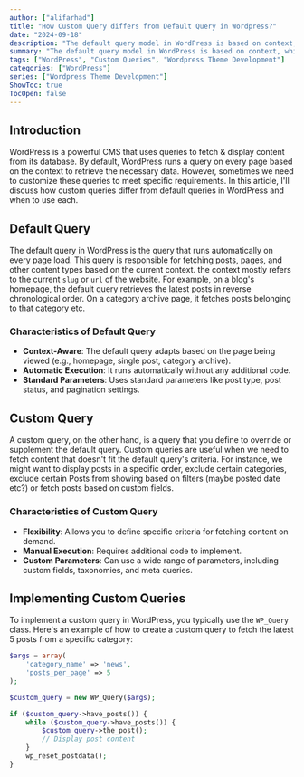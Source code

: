 ```yaml
---
author: ["alifarhad"]
title: "How Custom Query differs from Default Query in Wordpress?"
date: "2024-09-18"
description: "The default query model in WordPress is based on context, while custom queries offer flexibility for specific content needs. Custom queries are essential for advanced content display and tailored user experiences."
summary: "The default query model in WordPress is based on context, while custom queries offer flexibility for specific content needs. Custom queries are essential for advanced content display and tailored user experiences."
tags: ["WordPress", "Custom Queries", "Wordpress Theme Development"]
categories: ["WordPress"]
series: ["Wordpress Theme Development"]
ShowToc: true
TocOpen: false
---
```


## Introduction

WordPress is a powerful CMS that uses queries to fetch & display content from its database. By default, WordPress runs a query on every page based on the context to retrieve the necessary data. However, sometimes we need to customize these queries to meet specific requirements. In this article, I'll discuss how custom queries differ from default queries in WordPress and when to use each.

## Default Query

The default query in WordPress is the query that runs automatically on every page load. This query is responsible for fetching posts, pages, and other content types based on the current context. the context mostly refers to the current `slug` or `url` of the website. For example, on a blog's homepage, the default query retrieves the latest posts in reverse chronological order. On a category archive page, it fetches posts belonging to that category etc.

### Characteristics of Default Query

- **Context-Aware**: The default query adapts based on the page being viewed (e.g., homepage, single post, category archive).
- **Automatic Execution**: It runs automatically without any additional code.
- **Standard Parameters**: Uses standard parameters like post type, post status, and pagination settings.

## Custom Query

A custom query, on the other hand, is a query that you define to override or supplement the default query. Custom queries are useful when we need to fetch content that doesn't fit the default query's criteria. For instance, we might want to display posts in a specific order, exclude certain categories, exclude certain Posts from showing based on filters (maybe posted date etc?) or fetch posts based on custom fields.

### Characteristics of Custom Query

- **Flexibility**: Allows you to define specific criteria for fetching content on demand.
- **Manual Execution**: Requires additional code to implement.
- **Custom Parameters**: Can use a wide range of parameters, including custom fields, taxonomies, and meta queries.

## Implementing Custom Queries

To implement a custom query in WordPress, you typically use the `WP_Query` class. Here's an example of how to create a custom query to fetch the latest 5 posts from a specific category:

```php
$args = array(
    'category_name' => 'news',
    'posts_per_page' => 5
);

$custom_query = new WP_Query($args);

if ($custom_query->have_posts()) {
    while ($custom_query->have_posts()) {
        $custom_query->the_post();
        // Display post content
    }
    wp_reset_postdata();
}
```
